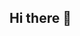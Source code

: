 ## Hi there 👋

<!--
**ArrangerStranger/ArrangerStranger** is a ✨ _special_ ✨ repository because its `README.md` (this file) appears on your GitHub profile.

Here are some ideas to get you started:

- 🔭 I’m currently working on getting a well rounded understanding of this amazing field...
- 🌱 I’m currently learning as much as I can about data science, machine learning, and programming...
- 👯 I’m looking to collaborate at a beginners level...
- 🤔 I’m looking for help with all that I am learning...
- 💬 Ask me about cycling and F1...
- 📫 How to reach me: public email...
- ⚡ Fun fact: I like popcorn more than potatoe chips...
-->
